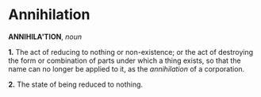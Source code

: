 # Annihilation

**ANNIHILA'TION**, _noun_

**1.** The act of reducing to nothing or non-existence; or the act of destroying the form or combination of parts under which a thing exists, so that the name can no longer be applied to it, as the _annihilation_ of a corporation.

**2.** The state of being reduced to nothing.